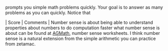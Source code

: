 prompts you simple math problems quickly. Your goal is to answer as many problems as you can quickly. Notice that


| Score | Comments |
Number sense is about being able to understand properties about numbers to do computation faster
what number sense is about can be found at [AGMath](https://www.agmath.com/57427/index.html),
number sense worksheets. I think number sense is a natural extension from the simple arithmetic
you can practice from zetamac.